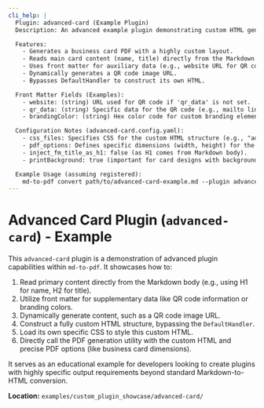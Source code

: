 ```yaml
---
cli_help: |
  Plugin: advanced-card (Example Plugin)
  Description: An advanced example plugin demonstrating custom HTML generation and dynamic content.

  Features:
    - Generates a business card PDF with a highly custom layout.
    - Reads main card content (name, title) directly from the Markdown body (e.g., H1, H2).
    - Uses front matter for auxiliary data (e.g., website URL for QR code, branding colors).
    - Dynamically generates a QR code image URL.
    - Bypasses DefaultHandler to construct its own HTML.

  Front Matter Fields (Examples):
    - website: (string) URL used for QR code if 'qr_data' is not set.
    - qr_data: (string) Specific data for the QR code (e.g., mailto link, vCard info).
    - brandingColor: (string) Hex color code for custom branding elements.

  Configuration Notes (advanced-card.config.yaml):
    - css_files: Specifies CSS for the custom HTML structure (e.g., "advanced-card.css").
    - pdf_options: Defines specific dimensions (width, height) for the card, small margins.
    - inject_fm_title_as_h1: false (as H1 comes from Markdown body).
    - printBackground: true (important for card designs with background colors).

  Example Usage (assuming registered):
    md-to-pdf convert path/to/advanced-card-example.md --plugin advanced-card
---
```


# Advanced Card Plugin (`advanced-card`) - Example

This `advanced-card` plugin is a demonstration of advanced plugin capabilities within `md-to-pdf`. It showcases how to:

1.  Read primary content directly from the Markdown body (e.g., using H1 for name, H2 for title).
2.  Utilize front matter for supplementary data like QR code information or branding colors.
3.  Dynamically generate content, such as a QR code image URL.
4.  Construct a fully custom HTML structure, bypassing the `DefaultHandler`.
5.  Load its own specific CSS to style this custom HTML.
6.  Directly call the PDF generation utility with the custom HTML and precise PDF options (like business card dimensions).

It serves as an educational example for developers looking to create plugins with highly specific output requirements beyond standard Markdown-to-HTML conversion.

**Location:** `examples/custom_plugin_showcase/advanced-card/`
